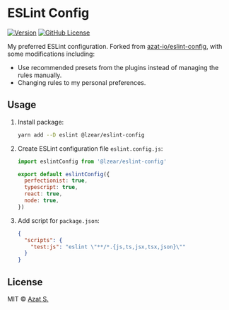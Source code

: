 # ESLint Config

[![Version](https://img.shields.io/npm/v/@lzear/eslint-config.svg?color=4a32c3&labelColor=26272b)](https://npmjs.com/package/@lzear/eslint-configt)
[![GitHub License](https://img.shields.io/badge/license-MIT-232428.svg?color=4a32c3&labelColor=26272b)](https://github.com/azat-io/eslint-config/blob/main/license.md)

My preferred ESLint configuration. Forked from [azat-io/eslint-config](https://github.com/azat-io/eslint-config), with some modifications including:

- Use recommended presets from the plugins instead of managing the rules manually.
- Changing rules to my personal preferences.

## Usage

1. Install package:

   ```sh
   yarn add --D eslint @lzear/eslint-config
   ```

2. Create ESLint configuration file `eslint.config.js`:

   ```js
   import eslintConfig from '@lzear/eslint-config'

   export default eslintConfig({
     perfectionist: true,
     typescript: true,
     react: true,
     node: true,
   })
   ```

3. Add script for `package.json`:

   ```json
   {
     "scripts": {
       "test:js": "eslint \"**/*.{js,ts,jsx,tsx,json}\""
     }
   }
   ```

## License

MIT &copy; [Azat S.](https://azat.io)
